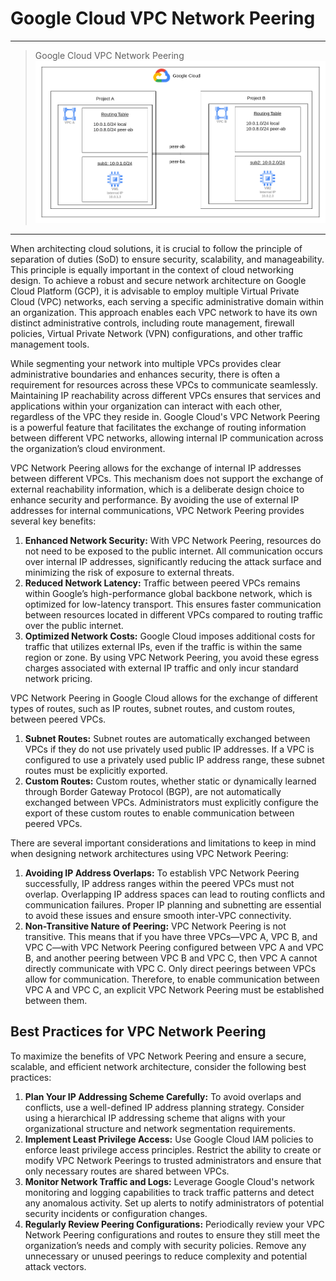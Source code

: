 # Google Cloud VPC Network Peering

---

> Google Cloud VPC Network Peering
![Google Cloud VPC Network Peering](../../architecture-diagrams/gcp/Google%20Cloud%20VPC%20Network%20Peering.png)

---

When architecting cloud solutions, it is crucial to follow the principle of separation of duties (SoD) to ensure security, scalability, and manageability. This principle is equally important in the context of cloud networking design. To achieve a robust and secure network architecture on Google Cloud Platform (GCP), it is advisable to employ multiple Virtual Private Cloud (VPC) networks, each serving a specific administrative domain within an organization. This approach enables each VPC network to have its own distinct administrative controls, including route management, firewall policies, Virtual Private Network (VPN) configurations, and other traffic management tools.

While segmenting your network into multiple VPCs provides clear administrative boundaries and enhances security, there is often a requirement for resources across these VPCs to communicate seamlessly. Maintaining IP reachability across different VPCs ensures that services and applications within your organization can interact with each other, regardless of the VPC they reside in. Google Cloud's VPC Network Peering is a powerful feature that facilitates the exchange of routing information between different VPC networks, allowing internal IP communication across the organization’s cloud environment.

VPC Network Peering allows for the exchange of internal IP addresses between different VPCs. This mechanism does not support the exchange of external reachability information, which is a deliberate design choice to enhance security and performance. By avoiding the use of external IP addresses for internal communications, VPC Network Peering provides several key benefits:

1. **Enhanced Network Security:** With VPC Network Peering, resources do not need to be exposed to the public internet. All communication occurs over internal IP addresses, significantly reducing the attack surface and minimizing the risk of exposure to external threats.
2. **Reduced Network Latency:** Traffic between peered VPCs remains within Google’s high-performance global backbone network, which is optimized for low-latency transport. This ensures faster communication between resources located in different VPCs compared to routing traffic over the public internet.
3. **Optimized Network Costs:** Google Cloud imposes additional costs for traffic that utilizes external IPs, even if the traffic is within the same region or zone. By using VPC Network Peering, you avoid these egress charges associated with external IP traffic and only incur standard network pricing.

VPC Network Peering in Google Cloud allows for the exchange of different types of routes, such as IP routes, subnet routes, and custom routes, between peered VPCs.

1. **Subnet Routes:** Subnet routes are automatically exchanged between VPCs if they do not use privately used public IP addresses. If a VPC is configured to use a privately used public IP address range, these subnet routes must be explicitly exported.
2. **Custom Routes:** Custom routes, whether static or dynamically learned through Border Gateway Protocol (BGP), are not automatically exchanged between VPCs. Administrators must explicitly configure the export of these custom routes to enable communication between peered VPCs.

There are several important considerations and limitations to keep in mind when designing network architectures using VPC Network Peering:

1. **Avoiding IP Address Overlaps:** To establish VPC Network Peering successfully, IP address ranges within the peered VPCs must not overlap. Overlapping IP address spaces can lead to routing conflicts and communication failures. Proper IP planning and subnetting are essential to avoid these issues and ensure smooth inter-VPC connectivity.
2. **Non-Transitive Nature of Peering:** VPC Network Peering is not transitive. This means that if you have three VPCs—VPC A, VPC B, and VPC C—with VPC Network Peering configured between VPC A and VPC B, and another peering between VPC B and VPC C, then VPC A cannot directly communicate with VPC C. Only direct peerings between VPCs allow for communication. Therefore, to enable communication between VPC A and VPC C, an explicit VPC Network Peering must be established between them.

## Best Practices for VPC Network Peering

To maximize the benefits of VPC Network Peering and ensure a secure, scalable, and efficient network architecture, consider the following best practices:

1. **Plan Your IP Addressing Scheme Carefully:** To avoid overlaps and conflicts, use a well-defined IP address planning strategy. Consider using a hierarchical IP addressing scheme that aligns with your organizational structure and network segmentation requirements.
2. **Implement Least Privilege Access:** Use Google Cloud IAM policies to enforce least privilege access principles. Restrict the ability to create or modify VPC Network Peerings to trusted administrators and ensure that only necessary routes are shared between VPCs.
3. **Monitor Network Traffic and Logs:** Leverage Google Cloud's network monitoring and logging capabilities to track traffic patterns and detect any anomalous activity. Set up alerts to notify administrators of potential security incidents or configuration changes.
4. **Regularly Review Peering Configurations:** Periodically review your VPC Network Peering configurations and routes to ensure they still meet the organization’s needs and comply with security policies. Remove any unnecessary or unused peerings to reduce complexity and potential attack vectors.
